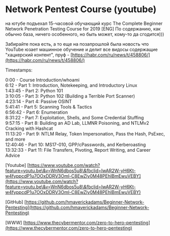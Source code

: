 # Network Pentest Course (youtube)

на ютубе подъехал 15-часовой обучающий курс The Complete Beginner Network Penetration Testing Course for 2019 \[ENG] По содержанию, как обычно база, ничего особенного, но быть может, кому-то да сгодится)))

Забирайте пока есть, а то еще на позапрошлой была новость что YouTube юзает машинное обучение и делит все видосы содержащие "хацкерский контент", пруф - [https://habr.com/ru/news/t/458806/](https://habr.com/ru/news/t/458806/)

Timestamps:

0:00 - Course Introduction/whoami\
6:12 - Part 1: Introduction, Notekeeping, and Introductory Linux\
1:43:45 - Part 2: Python 101\
3:10:05 - Part 3: Python 102 (Building a Terrible Port Scanner)\
4:23:14 - Part 4: Passive OSINT\
5:41:41 - Part 5: Scanning Tools & Tactics\
6:56:42 - Part 6: Enumeration\
8:31:22 - Part 7: Exploitation, Shells, and Some Credential Stuffing\
9:57:15 - Part 8: Building an AD Lab, LLMNR Poisoning, and NTLMv2 Cracking with Hashcat\
11:13:20 - Part 9: NTLM Relay, Token Impersonation, Pass the Hash, PsExec, and more\
12:40:46 - Part 10: MS17-010, GPP/cPasswords, and Kerberoasting\
13:32:33 - Part 11: File Transfers, Pivoting, Report Writing, and Career Advice

\[Youtube] [https://www.youtube.com/watch?feature=youtu.be\&v=WnN6dbos5u8\&fbclid=IwAR2W-yH6Kt-w4fyppcdP1u7OOxDDRV3Oml-C8EwZly0M48PEhIBmEwuVEBY](https://www.youtube.com/watch?feature=youtu.be\&v=WnN6dbos5u8\&fbclid=IwAR2W-yH6Kt-w4fyppcdP1u7OOxDDRV3Oml-C8EwZly0M48PEhIBmEwuVEBY)

\[GitHub] [https://github.com/hmaverickadams/Beginner-Network-Pentesting](https://github.com/hmaverickadams/Beginner-Network-Pentesting)

\[WWW] [https://www.thecybermentor.com/zero-to-hero-pentesting](https://www.thecybermentor.com/zero-to-hero-pentesting)
